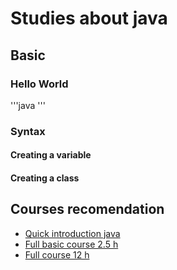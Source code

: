 # Studies about java

## Basic

### Hello World

'''java
'''

### Syntax

#### Creating a variable

#### Creating a class

## Courses recomendation

* [Quick introduction java](https://www.youtube.com/watch?v=RRubcjpTkks)
* [Full basic course 2.5 h](https://www.youtube.com/watch?v=eIrMbAQSU34)
* [Full course 12 h](https://www.youtube.com/watch?v=xk4_1vDrzzo)
